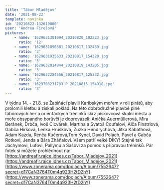 ```yaml
---
title: 'Tábor Mladějov'
date: '2021-08-22'
template: novinka
id: '20210822-132619000'
user: 'Andrea Firešová'
pictures:
    - name: '1629631301094_20210820_102223.jpg'
      ratio: '12'
    - name: '1629631890381_20210817_132439.jpg'
      ratio: '3'
    - name: '1629631935633_20210817_154320.jpg'
      ratio: '3'
    - name: '1629632014944_20210819_143205.jpg'
      ratio: '3'
    - name: '1629632284556_20210817_125332.jpg'
      ratio: '3'
    - name: '1629703231783_P_20210815_154918.jpg'
      ratio: '3'
---
```

V týdnu 14. - 21.8. se Žabiňáci plavili Karibským mořem v roli pirátů, aby prolomili kletbu a získali poklad. Na této dobrodružné plavbě plné táborových her a orienťáckých tréninků skrz pískovcová skalní města a moře obsypaného borůvčí je doprovázeli: Anička Auermüllerová, Mira Beránek, Drbča, Ivoš Cicvárek, Martina a Svatoš Coufalovi, Alča Finstrlová, Gabča Hiršová, Lenka Hrušková, Zuzka Hendrychová, Jitka Kabáthová, Adam Kazda, Renča Kučerová,Tom Kyncl, David Polách, Pavel a Gabča Rotkovi, Jenda a Bára Zháňalovi. Všem patří velké DÍKY! Stejně tak Jáchymovi, Lufovi, Pallymu a Sašovi za pomoc s přípravou tréninků. Pár fotek si můžete prohlédnout na: [https://andreafir.rajce.idnes.cz/Tabor_Mladejov_2021](https://andreafir.rajce.idnes.cz/Tabor_Mladejov_2021)  
[https://www.zonerama.com/dpolach/Album/7552647?secret=d17CaN3764T0m4q923H2tD2hY](https://www.zonerama.com/dpolach/Album/7552647?secret=d17CaN3764T0m4q923H2tD2hY)

